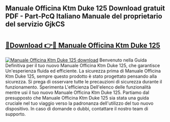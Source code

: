 ## Manuale Officina Ktm Duke 125 Download gratuit PDF - Part-PcQ Italiano Manuale del proprietario del servizio GjkCS

# <h2><a href="http://dfepu95.blite.top/?on=Manuale+Officina+Ktm+Duke+125">🔗Download 👉🔴 Manuale Officina Ktm Duke 125</a></h2>

[![Manuale Officina Ktm Duke 125 download](https://i.imgur.com/lujVjoI.png)](http://dfepu95.blite.top/?on=Manuale+Officina+Ktm+Duke+125)
Benvenuto nella Guida Definitiva per il tuo nuovo Manuale Officina Ktm Duke 125, che garantisce Un'esperienza fluida ed efficiente. La sicurezza prima di Manuale Officina Ktm Duke 125, sempre questo prodotto è stato progettato pensando alla sicurezza. Si prega di osservare tutte le precauzioni di sicurezza durante il funzionamento. Sperimenta L'efficienza Dell'elenco delle funzionalità mentre usi il tuo nuovo Manuale Officina Ktm Duke 125. Partiamo dal presupposto che Manuale Officina Ktm Duke 125 sia stata una guida cruciale nel tuo viaggio verso la padronanza dell'utilizzo del tuo nuovo dispositivo. In caso di domande o dubbi, contattare il nostro team di supporto.
